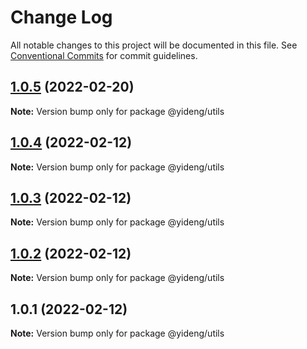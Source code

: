 # Change Log

All notable changes to this project will be documented in this file.
See [Conventional Commits](https://conventionalcommits.org) for commit guidelines.

## [1.0.5](https://github.com/lgwebdream/yideng-libs/compare/@yideng/utils@1.0.4...@yideng/utils@1.0.5) (2022-02-20)

**Note:** Version bump only for package @yideng/utils





## [1.0.4](https://github.com/lgwebdream/yideng-libs/compare/@yideng/utils@1.0.3...@yideng/utils@1.0.4) (2022-02-12)

**Note:** Version bump only for package @yideng/utils





## [1.0.3](https://github.com/lgwebdream/yideng-libs/compare/@yideng/utils@1.0.2...@yideng/utils@1.0.3) (2022-02-12)

**Note:** Version bump only for package @yideng/utils





## [1.0.2](https://github.com/lgwebdream/yideng-libs/compare/@yideng/utils@1.0.1...@yideng/utils@1.0.2) (2022-02-12)

**Note:** Version bump only for package @yideng/utils





## 1.0.1 (2022-02-12)

**Note:** Version bump only for package @yideng/utils
